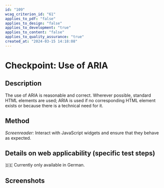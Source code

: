 ```yaml
---
id: "109"
wcag_criterion_id: "61"
applies_to_pdf: "false"
applies_to_design: "false"
applies_to_development: "true"
applies_to_content: "false"
applies_to_quality_assurance: "true"
created_at: "2024-03-15 14:18:08"
---
```


# Checkpoint: Use of ARIA

## Description

The use of ARIA is reasonable and correct. Wherever possible, standard HTML elements are used; ARIA is used if no corresponding HTML element exists or because there is a technical need for it.

## Method

*Screenreader:* Interact with JavaScript widgets and ensure that they behave as expected.

## Details on web applicability (specific test steps)

🇩🇪 Currently only available in German.

## Screenshots

